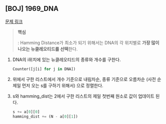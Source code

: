 ## [BOJ] 1969_DNA
[문제 링크](https://www.acmicpc.net/problem/1969)

> **핵심**
> 
> : Hamming Distance가 최소가 되기 위해서는 DNA의 각 위치별로 **가장 많이 나오는 뉴클레오티드를 선택**한다.


1. DNA의 i위치에 있는 뉴클레오티드의 종류와 개수를 구한다.
    ``` python
    Counter([j[i] for j in DNA])
    ```

2. 위에서 구한 리스트에서 개수 기준으로 내림차순, 종류 기준으로 오름차순 (사전 순 제일 먼저 오는 s를 구하기 위해서) 으로 정렬한다. 

3. s와 hamming_dist는 2에서 구한 리스트의 제일 첫번째 원소로 값이 업데이트 된다.
    ```python
    s += a[0][0]
    hamming_dist += (N - a[0][1])
    ```